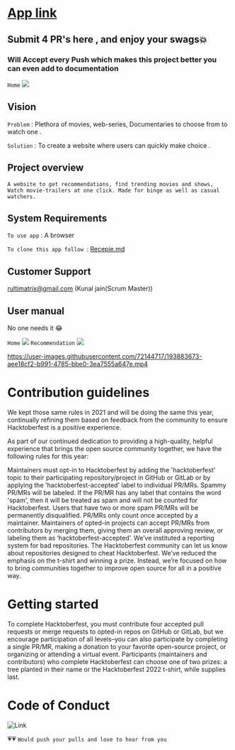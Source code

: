    #  [App link](starflix-movies-5a210.firebaseapp.com)
## Submit 4 PR's here , and enjoy your swags💥
### Will Accept every Push which makes this project better you can even add to documentation 


 `Home`
![](https://github.com/kunaljainwin/Starflix/blob/e41f7dcfd31288fa2c834f241cd90f5477fd34d1/home_ss.png)
## Vision
`Problem` : Plethora of movies, web-series, Documentaries to choose from to watch one .

`Solution` : To create a website where  users can quickly make choice .


## Project overview
`A website to get recommendations, find trending movies and shows, Watch movie-trailers at one click. Made for binge as well as casual watchers.`

## System Requirements
`To use app` : A browser

`To clone this app follow `: [Recepie.md](https://github.com/kunaljainwin/Starflix/blob/master/RECEPIE.md)

## Customer Support 
rultimatrix@gmail.com (Kunal jain(Scrum Master))

## User manual
No one needs it 😂

 `Home`
![](https://github.com/kunaljainwin/Starflix/blob/e41f7dcfd31288fa2c834f241cd90f5477fd34d1/home_ss.png)
 `Recommendation`
![](https://github.com/kunaljainwin/Starflix/blob/7a4ce83ef340f66e11de6c1ec13f1b1f3881aeaf/recommend_ss.png)


https://user-images.githubusercontent.com/72144717/193883673-aee18cf2-b991-4785-bbe0-3ea7555a647e.mp4


# Contribution guidelines
 We kept those same rules in 2021 and will be doing the same this year, continually refining them based on feedback from the community to ensure Hacktoberfest is a positive experience.

As part of our continued dedication to providing a high-quality, helpful experience that brings the open source community together, we have the following rules for this year:

Maintainers must opt-in to Hacktoberfest by adding the 'hacktoberfest' topic to their participating repository/project in GitHub or GitLab or by applying the 'hacktoberfest-accepted' label to individual PR/MRs.
Spammy PR/MRs will be labeled. If the PR/MR has any label that contains the word 'spam', then it will be treated as spam and will not be counted for Hacktoberfest. Users that have two or more spam PR/MRs will be permanently disqualified.
PR/MRs only count once accepted by a maintainer. Maintainers of opted-in projects can accept PR/MRs from contributors by merging them, giving them an overall approving review, or labeling them as ‘hacktoberfest-accepted’.
We’ve instituted a reporting system for bad repositories. The Hacktoberfest community can let us know about repositories designed to cheat Hacktoberfest. 
We’ve reduced the emphasis on the t-shirt and winning a prize. Instead, we’re focused on how to bring communities together to improve open source for all in a positive way.


# Getting started

To complete Hacktoberfest, you must contribute four accepted pull requests or merge requests to opted-in repos on GitHub or GitLab, but we encourage participation of all levels–you can also participate by completing a single PR/MR, making a donation to your favorite open-source project, or organizing or attending a virtual event. Participants (maintainers and contributors) who complete Hacktoberfest can choose one of two prizes: a tree planted in their name or the Hacktoberfest 2022 t-shirt, while supplies last.

# Code of Conduct

![Link](https://www.digitalocean.com/blog/hacktoberfest-2022-your-mission-for-open-source)



                 
                     
   💗💗 `Would push your pulls and love to hear from you`
    
